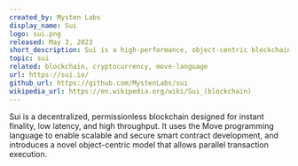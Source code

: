 ```yaml
---
created_by: Mysten Labs
display_name: Sui
logo: sui.png
released: May 3, 2023
short_description: Sui is a high-performance, object-centric blockchain for smart contracts and digital assets.
topic: sui
related: blockchain, cryptocurrency, move-language
url: https://sui.io/
github_url: https://github.com/MystenLabs/sui
wikipedia_url: https://en.wikipedia.org/wiki/Sui_(blockchain)
---
```

Sui is a decentralized, permissionless blockchain designed for instant finality, low latency, and high throughput. It uses the Move programming language to enable scalable and secure smart contract development, and introduces a novel object-centric model that allows parallel transaction execution.